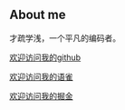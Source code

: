 ## About me
才疏学浅，一个平凡的编码者。

[欢迎访问我的github](https://github.com/UntilTheCore)

[欢迎访问我的语雀](https://www.yuque.com/untilthecore/qpbfik)

[欢迎访问我的掘金](https://juejin.im/user/5ea6559c6fb9a03c5e0cfc29)